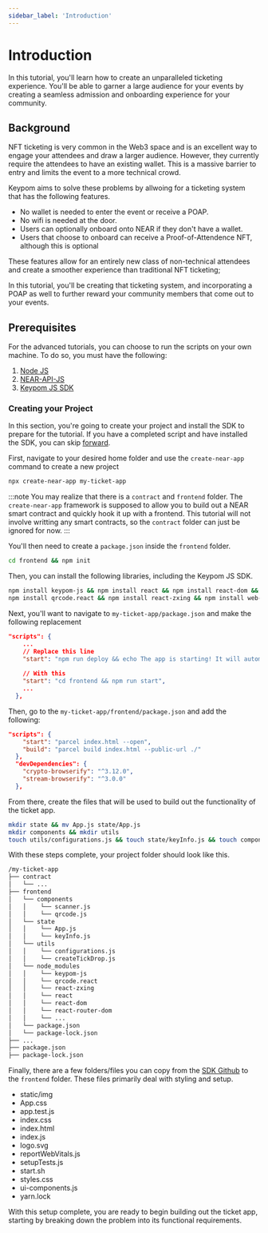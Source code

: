 ```yaml
---
sidebar_label: 'Introduction'
---
```

# Introduction
In this tutorial, you'll learn how to create an unparalleled ticketing experience. You'll be able to garner a large audience for your events by creating a seamless admission and onboarding experience for your community. 
## Background
NFT ticketing is very common in the Web3 space and is an excellent way to engage your attendees and draw a larger audience. However, they currently require the attendees to have an existing wallet. This is a massive barrier to entry and limits the event to a more technical crowd. 

Keypom aims to solve these problems by allwoing for a ticketing system that has the following features.

* No wallet is needed to enter the event or receive a POAP.
* No wifi is needed at the door.
* Users can optionally onboard onto NEAR if they don't have a wallet.
* Users that choose to onboard can receive a Proof-of-Attendence NFT, although this is optional

These features allow for an entirely new class of non-technical attendees and create a smoother experience than traditional NFT ticketing;

In this tutorial, you'll be creating that ticketing system, and incorporating a POAP as well to further reward your community members that come out to your events. 

## Prerequisites

For the advanced tutorials, you can choose to run the scripts on your own machine. To do so, you must have the following:

1. [Node JS](https://docs.npmjs.com/downloading-and-installing-node-js-and-npm)  
2. [NEAR-API-JS](https://docs.near.org/tools/near-api-js/quick-reference#install)  
3. [Keypom JS SDK](https://github.com/keypom/keypom-js#installation)

### Creating your Project
In this section, you're going to create your project and install the SDK to prepare for the tutorial. If you have a completed script and have installed the SDK, you can skip [forward](introduction#background).

First, navigate to your desired home folder and use the `create-near-app` command to create a new project
``` bash
npx create-near-app my-ticket-app
```
:::note
You may realize that there is a `contract` and `frontend` folder. The `create-near-app` framework is supposed to allow you to build out a NEAR smart contract and quickly hook it up with a frontend. This tutorial will not involve writting any smart contracts, so the `contract` folder can just be ignored for now. 
:::

You'll then need to create a `package.json` inside the `frontend` folder.

``` bash
cd frontend && npm init
```

Then, you can install the following libraries, including the Keypom JS SDK.

``` bash
npm install keypom-js && npm install react && npm install react-dom && npm install react-router-dom &&
npm install qrcode.react && npm install react-zxing && npm install web-vitals
```

Next, you'll want to navigate to `my-ticket-app/package.json` and make the following replacement

```json
"scripts": {
    ...
    // Replace this line
    "start": "npm run deploy && echo The app is starting! It will automatically open in your browser when ready && env-cmd -f ./neardev/dev-account.env parcel frontend/index.html --open",
    
    // With this
    "start": "cd frontend && npm run start",
    ...
  },
```

Then, go to the `my-ticket-app/frontend/package.json` and add the following:
``` json
"scripts": {
    "start": "parcel index.html --open",
    "build": "parcel build index.html --public-url ./"
  },
  "devDependencies": {
    "crypto-browserify": "^3.12.0",
    "stream-browserify": "^3.0.0"
  },
```

From there, create the files that will be used to build out the functionality of the ticket app. 

```bash
mkdir state && mv App.js state/App.js
mkdir components && mkdir utils
touch utils/configurations.js && touch state/keyInfo.js && touch components/scanner.js && touch components/qrcode.js && touch utils/createTickDrop.js
```

With these steps complete, your project folder should look like this. 

```bash
/my-ticket-app
├── contract
│   └── ...
├── frontend
│   └── components
│   │    └── scanner.js
│   │    └── qrcode.js
│   └── state
│   │    └── App.js
│   │    └── keyInfo.js
│   └── utils
│   │    └── configurations.js
│   │    └── createTickDrop.js
│   └── node_modules
│   │    └── keypom-js
│   │    └── qrcode.react
│   │    └── react-zxing
│   │    └── react
│   │    └── react-dom
│   │    └── react-router-dom
│   │    └── ...
│   └── package.json
│   └── package-lock.json
├── ...
├── package.json
├── package-lock.json
```

Finally, there are a few folders/files you can copy from the [SDK Github](https://github.com/keypom/keypom-js/tree/min/ticketing-tutorial/docs-advanced-tutorials/ticket-app/frontend) to the `frontend` folder. These files primarily deal with styling and setup. 
* static/img
* App.css
* app.test.js
* index.css
* index.html
* index.js
* logo.svg
* reportWebVitals.js
* setupTests.js
* start.sh
* styles.css
* ui-components.js
* yarn.lock


With this setup complete, you are ready to begin building out the ticket app, starting by breaking down the problem into its functional requirements. 






